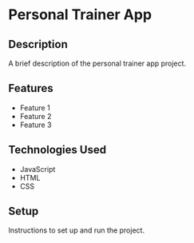 # Personal Trainer App

## Description

A brief description of the personal trainer app project.

## Features

- Feature 1
- Feature 2
- Feature 3

## Technologies Used

- JavaScript
- HTML
- CSS

## Setup

Instructions to set up and run the project.
